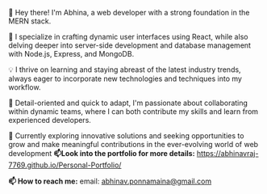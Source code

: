 👋 Hey there! I'm Abhina, a web developer with a strong foundation in the MERN stack.

🚀 I specialize in crafting dynamic user interfaces using React, while also delving deeper into server-side development and database management with Node.js, Express, and MongoDB.

💡 I thrive on learning and staying abreast of the latest industry trends, always eager to incorporate new technologies and techniques into my workflow.

🌟 Detail-oriented and quick to adapt, I'm passionate about collaborating within dynamic teams, where I can both contribute my skills and learn from experienced developers.

🔭 Currently exploring innovative solutions and seeking opportunities to grow and make meaningful contributions in the ever-evolving world of web development
**📫Look into the portfolio for more details:** https://abhinavraj-7769.github.io/Personal-Portfolio/

**📫 How to reach me:**
 email: abhinav.ponnamaina@gmail.com


<!---
AbhinavRaj-7769/AbhinavRaj-7769 is a ✨ special ✨ repository because its `README.md` (this file) appears on your GitHub profile.
You can click the Preview link to take a look at your changes.
--->
